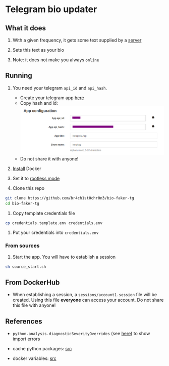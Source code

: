 # Telegram bio updater

## What it does

1. With a given frequency, it gets some text supplied by a [server](https://github.com/br4ch1st0chr0n3/bio-faker-back)

1. Sets this text as your bio

1. Note: it does not make you always `online`

## Running

1. You need your telegram `api_id` and `api_hash`.

   - Create your telegram app [here](https://my.telegram.org/apps)
   - Copy hash and id:
     ![](media/my_telegram.png)
   - Do not share it with anyone!

1. [Install](https://docs.docker.com/engine/install/) Docker

1. Set it to [rootless mode](https://docs.docker.com/engine/security/rootless/)

1. Clone this repo

```sh
git clone https://github.com/br4ch1st0chr0n3/bio-faker-tg
cd bio-faker-tg
```

1. Copy template credentials file

```sh
cp credentials.template.env credentials.env
```

1. Put your credentials into `credentials.env`

### From sources

1. Start the app. You will have to establish a session

```sh
sh source_start.sh
```

## From DockerHub

* When establishing a session, a `sessions/account1.session` file will be created. Using this file **everyone** can access your account. Do not share this file with anyone!

## References

- `python.analysis.diagnosticSeverityOverrides` (see [here](https://marketplace.visualstudio.com/items?itemName=ms-python.vscode-pylance)) to show import errors

- cache python packages: [src](https://pythonspeed.com/articles/docker-cache-pip-downloads/)

- docker variables: [src](https://vsupalov.com/docker-arg-env-variable-guide/)
